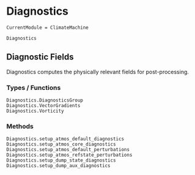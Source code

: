 # Diagnostics

```@meta
CurrentModule = ClimateMachine
```

```@docs
Diagnostics
```

## Diagnostic Fields

Diagnostics computes the physically relevant fields for post-processing.

### Types / Functions

```@docs
Diagnostics.DiagnosticsGroup
Diagnostics.VectorGradients
Diagnostics.Vorticity
```

### Methods

```@docs
Diagnostics.setup_atmos_default_diagnostics
Diagnostics.setup_atmos_core_diagnostics
Diagnostics.setup_atmos_default_perturbations
Diagnostics.setup_atmos_refstate_perturbations
Diagnostics.setup_dump_state_diagnostics
Diagnostics.setup_dump_aux_diagnostics
```
